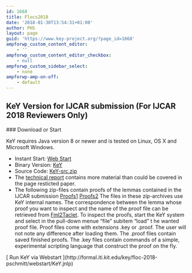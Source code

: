 ```yaml
---
id: 1668
title: Flocs2018
date: '2018-01-30T13:54:31+01:00'
author: PHS
layout: page
guid: 'https://www.key-project.org/?page_id=1668'
ampforwp_custom_content_editor:
    - ''
ampforwp_custom_content_editor_checkbox:
    - null
ampforwp_custom_sidebar_select:
    - none
ampforwp-amp-on-off:
    - default
---
```


## KeY Version for IJCAR submission (For IJCAR 2018 Reviewers Only)

<div class="row"><div class="col-md-8">### Download or Start

KeY requires Java version 8 or newer and is tested on Linux, OS X and Microsoft Windows.

- Instant Start: [Web Start](http://formal.iti.kit.edu/key/floc-2018-pschmitt/webstart/KeY.jnlp)
- Binary Version: [KeY](http://formal.iti.kit.edu/key/floc-2018-pschmitt/key-2.7_048b77364bddfe19ccf0b766b3f1f8fcd6a43c00.zip)
- Source Code: [KeY-src.zip](http://formal.iti.kit.edu/key/floc-2018-pschmitt/key-src-2.7_048b77364bddfe19ccf0b766b3f1f8fcd6a43c00.zip)
- The [technical report](https://www.key-project.org/wp-content/uploads/2018/01/Takeuti.pdf) contains more material than could be covered in the page resticted paper.
- The following zip-files contain proofs of the lemmas contained in the IJCAR submission [Proofs1](https://www.key-project.org/wp-content/uploads/2018/01/Tak.zip) [Proofs2](https://www.key-project.org/wp-content/uploads/2018/01/Tak2.zip) The files in these zip-archives use KeY internal names. The correspondence between the lemma whose proof you want to inspect and the name of the proof file can be retrieved from [Fml2Taclet](https://www.key-project.org/wp-content/uploads/2018/01/Fml2Taclets.pdf). To inspect the proofs, start the KeY system and select in the pull-down menue “file” subitem “load” t he wanted proof file. Proof files come with extensions .key or .proof. The user will not note any difference after loading them. The .proof files contain saved finished proofs. The .key files contain commands of a simple, experimental scripting language that construct the proof on the fly.
 
 </div><div class="col-md-4"> [<span class="glyphicon glyphicon-play"></span> Run KeY via Webstart ](http://formal.iti.kit.edu/key/floc-2018-pschmitt/webstart/KeY.jnlp) </div></div>